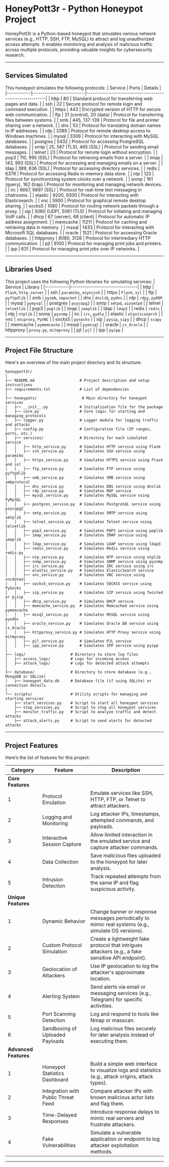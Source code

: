 # HoneyPott3r - Python Honeypot Project

HoneyPott3r is a Python-based honeypot that simulates various network services (e.g., HTTP, SSH, FTP, MySQL) to attract and log unauthorized access attempts. It enables monitoring and analysis of malicious traffic across multiple protocols, providing valuable insights for cybersecurity research.

---

## Services Simulated
This honeypot simulates the following protocols:
| Service    | Ports                    | Details                                                  |
|------------|--------------------------|----------------------------------------------------------|
| http       | 80                       | Standard protocol for transferring web pages and data.   |
| ssh        | 22                       | Secure protocol for remote login and command execution.  |
| https      | 443                      | Encrypted version of HTTP for secure web communication.  |
| ftp        | 21 (control), 20 (data)  | Protocol for transferring files between systems.         |
| smb        | 445, 137-139             | Protocol for file and printer sharing over a network.    |
| dns        | 53                       | Protocol for translating domain names to IP addresses.   |
| rdp        | 3389                     | Protocol for remote desktop access to Windows machines.  |
| mysql      | 3306                     | Protocol for interacting with MySQL databases.           |
| postgres   | 5432                     | Protocol for accessing PostgreSQL databases.             |
| smtp       | 25, 587 (TLS), 465 (SSL) | Protocol for sending email messages.                     |
| telnet     | 23                       | Protocol for remote login without encryption.            |
| pop3       | 110, 995 (SSL)           | Protocol for retrieving emails from a server.            |
| imap       | 143, 993 (SSL)           | Protocol for accessing and managing emails on a server.  |
| ldap       | 389, 636 (SSL)           | Protocol for accessing directory services.               |
| redis      | 6379                     | Protocol for accessing Redis in-memory data store.       |
| ntp        | 123                      | Protocol for synchronizing system clocks over a network. |
| snmp       | 161 (query), 162 (trap)  | Protocol for monitoring and managing network devices.    |
| irc        | 6667, 6697 (SSL)         | Protocol for real-time text messaging in chatrooms.      |
| elastic    | 9200, 9300               | Protocol for interacting with Elasticsearch.             |
| vnc        | 5900                     | Protocol for graphical remote desktop sharing.           |
| socks5     | 1080                     | Protocol for routing network packets through a proxy.    |
| sip        | 5060 (UDP), 5061 (TLS)   | Protocol for initiating and managing VoIP calls.         |
| dhcp       | 67 (server), 68 (client) | Protocol for automatic IP address assignment.            |
| memcache   | 11211                    | Protocol for caching and retrieving data in memory.      |
| mssql      | 1433                     | Protocol for interacting with Microsoft SQL databases.   |
| oracle     | 1521                     | Protocol for accessing Oracle databases.                 |
| httpproxy  | 8080, 3128               | Protocol for intermediary HTTP communication.            |
| pjl        | 9100                     | Protocol for managing print jobs and printers.           |
| ipp        | 631                      | Protocol for managing print jobs over IP networks.       |

---

## Libraries Used
This project uses the following Python libraries for simulating services:
| Service    | Library                         |
|------------|---------------------------------|
| http       | `Flask`, `http.server`          |
| ssh        | `paramiko`, `asyncssh`          |
| https      | `Flask`, `ssl`                  |
| ftp        | `pyftpdlib`                     |
| smb        | `pysmb`, `impacket`             |
| dns        | `dnslib`, `pydns`               |
| rdp        | `rdpy`, `pyRDP`                 |
| mysql      | `pymysql`                       |
| postgres   | `psycopg2`                      |
| smtp       | `smtpd`, `aiosmtpd`             |
| telnet     | `telnetlib`                     |
| pop3       | `poplib`                        |
| imap       | `imaplib`                       |
| ldap       | `ldap3`                         |
| redis      | `redis`                         |
| ntp        | `ntplib`                        |
| snmp       | `pysnmp`                        |
| irc        | `irc`, `pydle`                  |
| elastic    | `elasticsearch`                 |
| vnc        | `vncproxy`, `PyVNC`             |
| socks5     | `pysocks`                       |
| sip        | `pysip`, `sipy`                 |
| dhcp       | `scapy`                         |
| memcache   | `pymemcache`                    |
| mssql      | `pymssql`                       |
| oracle     | `cx_Oracle`                     |
| httpproxy  | `proxy.py`, `mitmproxy`         |
| pjl        | `pjl`                           |
| ipp        | `pyipp`                         |

---

## Project File Structure
Here's an overview of the main project directory and its structure:
```
honeypott3r/
│
├── README.md                    # Project description and setup instructions
├── requirements.txt             # List of dependencies
│
├── honeypots/                    # Main directory for honeypot services
│   ├── __init__.py              # Initialization file for the package
│   ├── core.py                  # Core logic for starting and managing protocols
│   ├── logger.py                # Logger module for logging traffic and attacks
│   ├── config.py                # Configuration file (IP ranges, ports, etc.)
│   ├── services/                # Directory for each simulated service
│   │   ├── http_service.py      # Simulates HTTP service using Flask
│   │   ├── ssh_service.py       # Simulates SSH service using paramiko
│   │   ├── https_service.py     # Simulates HTTPS service using Flask and ssl
│   │   ├── ftp_service.py       # Simulates FTP service using pyftpdlib
│   │   ├── smb_service.py       # Simulates SMB service using smbprotocol
│   │   ├── dns_service.py       # Simulates DNS service using dnslib
│   │   ├── rdp_service.py       # Simulates RDP service
│   │   ├── mysql_service.py     # Simulates MySQL service using PyMySQL
│   │   ├── postgres_service.py  # Simulates PostgreSQL service using psycopg2
│   │   ├── smtp_service.py      # Simulates SMTP service using smtplib
│   │   ├── telnet_service.py    # Simulates Telnet service using telnetlib
│   │   ├── pop3_service.py      # Simulates POP3 service using poplib
│   │   ├── imap_service.py      # Simulates IMAP service using imaplib
│   │   ├── ldap_service.py      # Simulates LDAP service using ldap3
│   │   ├── redis_service.py     # Simulates Redis service using redis-py
│   │   ├── ntp_service.py       # Simulates NTP service using ntplib
│   │   ├── snmp_service.py      # Simulates SNMP service using pysnmp
│   │   ├── irc_service.py       # Simulates IRC service using irc
│   │   ├── elastic_service.py   # Simulates ElasticSearch service
│   │   ├── vnc_service.py       # Simulates VNC service using vncdotool
│   │   ├── socks5_service.py    # Simulates SOCKS5 service using PySocks
│   │   ├── sip_service.py       # Simulates SIP service using Twisted or pjsip
│   │   ├── dhcp_service.py      # Simulates DHCP service
│   │   ├── memcache_service.py  # Simulates Memcached service using pymemcache
│   │   ├── mssql_service.py     # Simulates MSSQL service using pyodbc
│   │   ├── oracle_service.py    # Simulates Oracle DB service using cx_Oracle
│   │   ├── httpproxy_service.py # Simulates HTTP Proxy service using mitmproxy
│   │   ├── pjl_service.py       # Simulates PJL service
│   │   ├── ipp_service.py       # Simulates IPP service using pyipp
│
├── logs/                    # Directory to store log files
│   ├── access_logs/         # Logs for incoming access
│   ├── attack_logs/         # Logs for detected attack attempts
│
├── database/                # Directory to store database (e.g., MongoDB or SQLite)
│   ├── honeypot_data.db     # Database file (if using SQLite) or connection details
│
└── scripts/                 # Utility scripts for managing and starting services
    ├── start_services.py    # Script to start all honeypot services
    ├── stop_services.py     # Script to stop all honeypot services
    ├── monitor_traffic.py   # Script to analyze traffic and detect attacks
    ├── attack_alerts.py     # Script to send alerts for detected attacks

```
---

## Project Features
Here’s the list of features for this project:

| **Category**              | **Feature**                                        | **Description**                                                                                          |
|---------------------------|-------------------------------------------------   |----------------------------------------------------------------------------------------------------------|
| **Core Features**         |                                                    |                                                                                                          |
|  1                        | Protocol Emulation                                 | Emulate services like SSH, HTTP, FTP, or Telnet to attract attackers.                                    |
|  2                        | Logging and Monitoring                             | Log attacker IPs, timestamps, attempted commands, and payloads.                                          |
|  3                        | Interactive Session Capture                        | Allow limited interaction in the emulated service and capture attacker commands.                         |
|  4                        | Data Collection                                    | Save malicious files uploaded to the honeypot for later analysis.                                        |
|  5                        | Intrusion Detection                                | Track repeated attempts from the same IP and flag suspicious activity.                                   |
| **Unique Features**       |                                                    |                                                                                                          |
|   1                       | Dynamic Behavior                                   | Change banner or response messages periodically to mimic real systems (e.g., simulate OS versions).      |
|   2                       | Custom Protocol Simulation                         | Create a lightweight fake protocol that intrigues attackers (e.g., a fake sensitive API endpoint).       |
|   3                       | Geolocation of Attackers                           | Use IP geolocation to log the attacker's approximate location.                                           |
|   4                       | Alerting System                                    | Send alerts via email or messaging services (e.g., Telegram) for specific activities.                    |
|   5                       | Port Scanning Detection                            | Log and respond to tools like Nmap or masscan.                                                           |
|   6                       | Sandboxing of Uploaded Payloads                    | Log malicious files securely for later analysis instead of executing them.                               |
| **Advanced Features**     |                                                    |                                                                                                          |
|    1                      | Honeypot Statistics Dashboard                      | Build a simple web interface to visualize logs and statistics (e.g., attack origins, attack types).      |
|    2                      | Integration with Public Threat Feed                | Compare attacker IPs with known malicious actor lists and flag them.                                     |
|    3                      | Time-Delayed Responses                             | Introduce response delays to mimic real servers and frustrate attackers.                                 |
|    4                      | Fake Vulnerabilities                               | Simulate a vulnerable application or endpoint to log attacker exploitation methods.                      |    |

---

